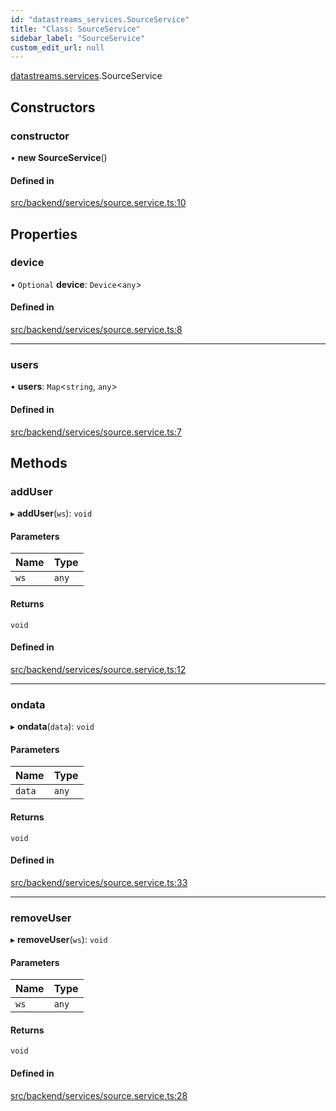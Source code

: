 ```yaml
---
id: "datastreams_services.SourceService"
title: "Class: SourceService"
sidebar_label: "SourceService"
custom_edit_url: null
---
```


[datastreams.services](../modules/datastreams_services).SourceService

## Constructors

### constructor

• **new SourceService**()

#### Defined in

[src/backend/services/source.service.ts:10](https://github.com/brainsatplay/datastreams-api/blob/3bb0d1d/src/backend/services/source.service.ts#L10)

## Properties

### device

• `Optional` **device**: `Device`<`any`\>

#### Defined in

[src/backend/services/source.service.ts:8](https://github.com/brainsatplay/datastreams-api/blob/3bb0d1d/src/backend/services/source.service.ts#L8)

___

### users

• **users**: `Map`<`string`, `any`\>

#### Defined in

[src/backend/services/source.service.ts:7](https://github.com/brainsatplay/datastreams-api/blob/3bb0d1d/src/backend/services/source.service.ts#L7)

## Methods

### addUser

▸ **addUser**(`ws`): `void`

#### Parameters

| Name | Type |
| :------ | :------ |
| `ws` | `any` |

#### Returns

`void`

#### Defined in

[src/backend/services/source.service.ts:12](https://github.com/brainsatplay/datastreams-api/blob/3bb0d1d/src/backend/services/source.service.ts#L12)

___

### ondata

▸ **ondata**(`data`): `void`

#### Parameters

| Name | Type |
| :------ | :------ |
| `data` | `any` |

#### Returns

`void`

#### Defined in

[src/backend/services/source.service.ts:33](https://github.com/brainsatplay/datastreams-api/blob/3bb0d1d/src/backend/services/source.service.ts#L33)

___

### removeUser

▸ **removeUser**(`ws`): `void`

#### Parameters

| Name | Type |
| :------ | :------ |
| `ws` | `any` |

#### Returns

`void`

#### Defined in

[src/backend/services/source.service.ts:28](https://github.com/brainsatplay/datastreams-api/blob/3bb0d1d/src/backend/services/source.service.ts#L28)
